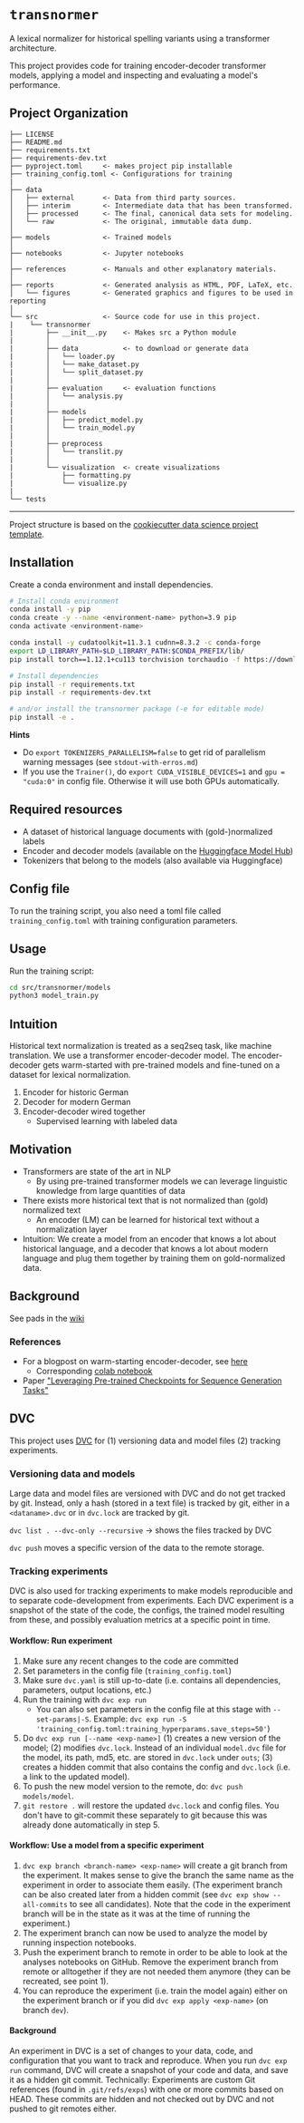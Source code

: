 # `transnormer`

A lexical normalizer for historical spelling variants using a transformer architecture.

This project provides code for training encoder-decoder transformer models,
applying a model and inspecting and evaluating a model's performance.



## Project Organization

    ├── LICENSE
    ├── README.md
    ├── requirements.txt
    ├── requirements-dev.txt
    ├── pyproject.toml     <- makes project pip installable
    ├── training_config.toml <- Configurations for training
    |
    ├── data
    │   ├── external       <- Data from third party sources.
    │   ├── interim        <- Intermediate data that has been transformed.
    │   ├── processed      <- The final, canonical data sets for modeling.
    │   └── raw            <- The original, immutable data dump.
    │
    ├── models             <- Trained models
    │
    ├── notebooks          <- Jupyter notebooks
    │
    ├── references         <- Manuals and other explanatory materials.
    │
    ├── reports            <- Generated analysis as HTML, PDF, LaTeX, etc.
    │   └── figures        <- Generated graphics and figures to be used in reporting
    │
    └── src                <- Source code for use in this project.
    |    └── transnormer
    |        ├── __init__.py    <- Makes src a Python module
    |        │
    |        ├── data           <- to download or generate data
    |        │   └── loader.py
    |        │   └── make_dataset.py
    |        │   └── split_dataset.py
    |        │
    |        ├── evaluation     <- evaluation functions
    |        │   └── analysis.py
    |        │
    |        ├── models
    |        │   ├── predict_model.py
    |        │   └── train_model.py
    |        │
    |        ├── preprocess
    |        │   └── translit.py
    |        │
    |        └── visualization  <- create visualizations
    |            ├── formatting.py
    |            └── visualize.py
    |
    └── tests

--------

Project structure is based on the [cookiecutter data science project template](https://drivendata.github.io/cookiecutter-data-science/).


## Installation

Create a conda environment and install dependencies.

```bash
# Install conda environment
conda install -y pip
conda create -y --name <environment-name> python=3.9 pip
conda activate <environment-name>

conda install -y cudatoolkit=11.3.1 cudnn=8.3.2 -c conda-forge
export LD_LIBRARY_PATH=$LD_LIBRARY_PATH:$CONDA_PREFIX/lib/
pip install torch==1.12.1+cu113 torchvision torchaudio -f https://download.pytorch.org/whl/torch_stable.html

# Install dependencies
pip install -r requirements.txt
pip install -r requirements-dev.txt

# and/or install the transnormer package (-e for editable mode)
pip install -e .
```

**Hints**

* Do `export TOKENIZERS_PARALLELISM=false` to get rid of parallelism warning
  messages (see `stdout-with-erros.md`)
* If you use the `Trainer()`, do `export CUDA_VISIBLE_DEVICES=1` and
  `gpu =  "cuda:0"` in config file. Otherwise it will use both GPUs automatically.


## Required resources

* A dataset of historical language documents with (gold-)normalized labels
* Encoder and decoder models (available on the [Huggingface Model Hub](huggingface.co/models))
* Tokenizers that belong to the models (also available via Huggingface)

## Config file

To run the training script, you also need a toml file called `training_config.toml`
with training configuration parameters.

## Usage

Run the training script:

```bash
cd src/transnormer/models
python3 model_train.py
```


## Intuition

Historical text normalization is treated as a seq2seq task, like machine
translation. We use a transformer encoder-decoder model. The encoder-decoder
gets warm-started with pre-trained models and fine-tuned on a dataset for
lexical normalization.

1. Encoder for historic German
2. Decoder for modern German
3. Encoder-decoder wired together
   * Supervised learning with labeled data


## Motivation

* Transformers are state of the art in NLP
  * By using pre-trained transformer models we can leverage linguistic knowledge
  from large quantities of data
* There exists more historical text that is not normalized than (gold) normalized text
  * An encoder (LM) can be learned for historical text without a normalization layer
* Intuition: We create a model from an encoder that knows a lot about historical
  language, and a decoder that knows a lot about modern language and plug them
  together by training them on gold-normalized data.


## Background

See pads in the [wiki](https://github.com/ybracke/transnormer/wiki)

### References

* For a blogpost on warm-starting encoder-decoder, see [here](https://huggingface.co/blog/warm-starting-encoder-decoder)
  * Corresponding [colab notebook](https://colab.research.google.com/drive/1Ekd5pUeCX7VOrMx94_czTkwNtLN32Uyu?usp=sharing)
* Paper ["Leveraging Pre-trained Checkpoints for Sequence Generation Tasks"](https://arxiv.org/abs/1907.12461)


## DVC

This project uses [DVC](https://dvc.org/doc) for (1) versioning data and model
files (2) tracking experiments.

### Versioning data and models

Large data and model files are versioned with DVC and do not get tracked by git.
Instead, only a hash (stored in a text file) is tracked by git, either in a
`<dataname>.dvc` or in `dvc.lock` are tracked by git.

`dvc list . --dvc-only --recursive`
-> shows the files tracked by DVC

`dvc push` moves a specific version of the data to the remote storage.


### Tracking experiments

DVC is also used for tracking experiments to make models reproducible and to
separate code-development from experiments. Each DVC experiment is a snapshot of
the state of the code, the configs, the trained model resulting from these, and
possibly evaluation metrics at a specific point in time.

#### Workflow: Run experiment

1. Make sure any recent changes to the code are committed
2. Set parameters in the config file (`training_config.toml`)
3. Make sure `dvc.yaml` is still up-to-date (i.e. contains all dependencies,
  parameters, output locations, etc.)
4. Run the training with `dvc exp run`
   * You can also set parameters in the config file at this stage with
     `--set-params|-S`. Example:
     `dvc exp run -S 'training_config.toml:training_hyperparams.save_steps=50'`)
5. Do `dvc exp run [--name <exp-name>]`
   (1) creates a new version of the model;
   (2) modifies `dvc.lock`. Instead of an individual `model.dvc` file for the
  model, its path, md5, etc. are stored in `dvc.lock` under `outs`;
  (3) creates a hidden commit that also contains the config and `dvc.lock` (i.e.
  a link to the updated model).
6. To push the new model version to the remote, do: `dvc push models/model`.
7. `git restore .` will restore the updated `dvc.lock` and config files. You
   don't have to git-commit these separately to git because this was already done
   automatically in step 5.

#### Workflow: Use a model from a specific experiment

1. `dvc exp branch <branch-name> <exp-name>` will create a git branch from the
   experiment. It makes sense to give the branch the same name as the
   experiment in order to associate them easily.
   (The experiment branch can be also created later from a hidden commit (see
   `dvc exp show --all-commits` to see all candidates). Note that the code in
   the experiment branch will be in the state as it was at the time of running
   the experiment.)
2. The experiment branch can now be used to analyze the model by running
   inspection notebooks.
3. Push the experiment branch to remote in order to be able to look at the
   analyses notebooks on GitHub. Remove the experiment branch from remote or
   alltogether if they are not needed them anymore (they can be recreated, see
   point 1).
4. You can reproduce the experiment (i.e. train the model again) either on the
   experiment branch or if you did `dvc exp apply <exp-name>` (on branch `dev`).

#### Background

An experiment in DVC is a set of changes to your data, code, and configuration
that you want to track and reproduce. When you run `dvc exp run` command, DVC
will create a snapshot of your code and data, and save it as a hidden git
commit. Technically: Experiments are custom Git references (found in
`.git/refs/exps`) with one or more commits based on HEAD. These commits are
hidden and not checked out by DVC and not pushed to git remotes either.

